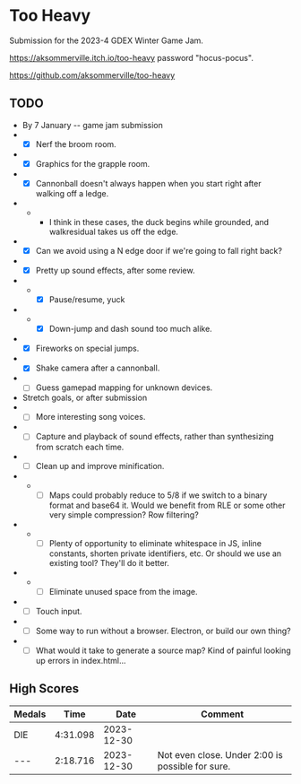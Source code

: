 # Too Heavy

Submission for the 2023-4 GDEX Winter Game Jam.

https://aksommerville.itch.io/too-heavy password "hocus-pocus".

https://github.com/aksommerville/too-heavy

## TODO

- By 7 January -- game jam submission
- - [x] Nerf the broom room.
- - [x] Graphics for the grapple room.
- - [x] Cannonball doesn't always happen when you start right after walking off a ledge.
- - - I think in these cases, the duck begins while grounded, and walkresidual takes us off the edge.
- - [x] Can we avoid using a N edge door if we're going to fall right back?
- - [x] Pretty up sound effects, after some review.
- - - [x] Pause/resume, yuck
- - - [x] Down-jump and dash sound too much alike.
- - [x] Fireworks on special jumps.
- - [x] Shake camera after a cannonball.
- - [ ] Guess gamepad mapping for unknown devices.
- Stretch goals, or after submission
- - [ ] More interesting song voices.
- - [ ] Capture and playback of sound effects, rather than synthesizing from scratch each time.
- - [ ] Clean up and improve minification.
- - - [ ] Maps could probably reduce to 5/8 if we switch to a binary format and base64 it. Would we benefit from RLE or some other very simple compression? Row filtering?
- - - [ ] Plenty of opportunity to eliminate whitespace in JS, inline constants, shorten private identifiers, etc. Or should we use an existing tool? They'll do it better.
- - - [ ] Eliminate unused space from the image.
- - [ ] Touch input.
- - [ ] Some way to run without a browser. Electron, or build our own thing?
- - [ ] What would it take to generate a source map? Kind of painful looking up errors in index.html...

## High Scores

| Medals | Time     | Date       | Comment |
|--------|----------|------------|---------|
| DIE    | 4:31.098 | 2023-12-30 | |
| ---    | 2:18.716 | 2023-12-30 | Not even close. Under 2:00 is possible for sure. |
